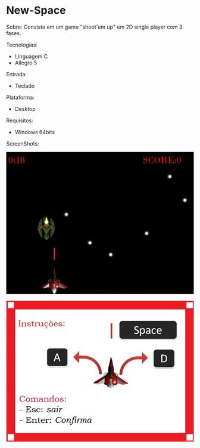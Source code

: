 # New-Space

Sobre: Consiste em um game "shoot'em up" em 2D single player com 3 fases.

Tecnologias: 
  - Linguagem C 
  - Allegro 5

Entrada: 
  - Teclado

Plataforma: 
  - Desktop

Requisitos: 
  - Windows 64bits

ScreenShots:

![enter image description here](https://raw.githubusercontent.com/RenatoEstecio/New-Space/main/New%20Space/ScreenShots/C.jpg)

![enter image description here](https://raw.githubusercontent.com/RenatoEstecio/New-Space/main/New%20Space/ScreenShots/B.jpg)
